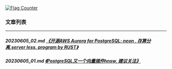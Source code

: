 <a rel="nofollow" href="http://info.flagcounter.com/h9V1"  ><img src="http://s03.flagcounter.com/count/h9V1/bg_FFFFFF/txt_000000/border_CCCCCC/columns_2/maxflags_12/viewers_0/labels_0/pageviews_0/flags_0/"  alt="Flag Counter"  border="0"  ></a>  
  
### 文章列表  
----  
##### 20230605_02.md   [《开源AWS Aurora for PostgreSQL: neon , 存算分离,server less. program by RUST》](20230605_02.md)  
##### 20230605_01.md   [《PostgreSQL又一个向量插件hnsw, 建议关注》](20230605_01.md)  
